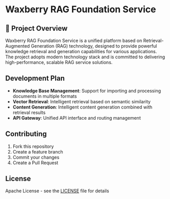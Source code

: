 # Waxberry RAG Foundation Service

## 📖 Project Overview

Waxberry RAG Foundation Service is a unified platform based on Retrieval-Augmented Generation (RAG) technology, designed to provide powerful knowledge retrieval and generation capabilities for various applications. The project adopts modern technology stack and is committed to delivering high-performance, scalable RAG service solutions.

## Development Plan

- **Knowledge Base Management**: Support for importing and processing documents in multiple formats
- **Vector Retrieval**: Intelligent retrieval based on semantic similarity
- **Content Generation**: Intelligent content generation combined with retrieval results
- **API Gateway**: Unified API interface and routing management

## Contributing
1. Fork this repository
2. Create a feature branch
3. Commit your changes
4. Create a Pull Request

## License
Apache License - see the [LICENSE](LICENSE) file for details

